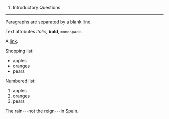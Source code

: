 1. Introductory Questions
---

Paragraphs are separated
by a blank line.

Text attributes *italic*,
**bold**, `monospace`.

A [link](http://example.com).

Shopping list:

  * apples
  * oranges
  * pears

Numbered list:

  1. apples
  2. oranges
  3. pears

The rain---not the reign---in
Spain.